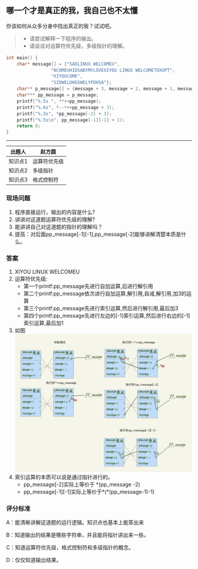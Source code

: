 ## 哪一个才是真正的我，我自己也不太懂

你该如何从众多分身中找出真正的我？试试吧。
> - 请尝试解释一下程序的输出。
> - 请谈谈对运算符优先级，多级指针的理解。
```c
int main() {
    char* message[] = {"SADLINUX WELCOMEU",
                 "NCOMEUHIDSABYMYLOVEXIYOU LINUX WELCOMETOXUPT", 
                 "XIYOUCOME",
                 "SIDWELDHGSWELYFDHSA"};
    char** p_message[] = {message + 3, message + 2, message + 1, message};
    char*** pp_message = p_message;
    printf("%.5s ", **++pp_message);
    printf("%.6s", *--*++pp_message + 3);
    printf("%.3s", *pp_message[-2] + 3);
    printf("%.5s\n", pp_message[-1][-1] + 1);
    return 0;
}
```


---

| 出题人  | 赵方圆                 |
| ------- | -------------------- |
| 知识点1 | 运算符优先级       |
| 知识点2 | 多级指针 |
| 知识点3 | 格式控制符|


### 现场问题

1. 程序直接运行，输出的内容是什么?
2. 讲讲对这道题运算符优先级的理解?
3. 能讲讲自己对这道题的指针的理解吗？
4. 提高：对后面pp_message[-1][-1],pp_message[-2]能够讲解清楚本质是什么。

### 答案

1. XIYOU LINUX WELCOMEU
2. 运算符优先级:
   - 第一个printf:pp_message先进行自加运算,后进行解引用
   - 第二个printf:pp_message依次进行自加运算,解引用,自减,解引用,加3的运算
   - 第三个printf:pp_message先进行索引运算,然后进行解引用,最后加3
   - 第四个printf:pp_message先进行左边的[-1]索引运算,然后进行右边的[-1]索引运算,最后加1
3. 如图
![图片描述](https://github.com/zhendewokusi/Group-tasks/blob/main/tmp/tmp.jpg?raw=true)
4. 索引运算的本质可以说是通过指针进行的。
   - pp_message[-2]实际上等价于 *(pp_message -2)
   - pp_message[-1][-1]实际上等价于*(*(pp_message-1)-1)
   

### 评分标准

A：能清晰讲解这道题的运行逻辑。知识点也基本上能答出来

B：知道输出的结果是哪些字符串，并且能将指针讲出来一些。

C：知道运算符优先级，格式控制符和多级指针的概念。

D：仅仅知道输出结果。
